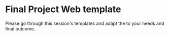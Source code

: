 # Final Project Web template

Please go through this session's templates and adapt the to your needs and final outcome.
